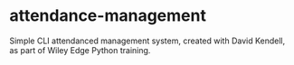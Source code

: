 # attendance-management
Simple CLI attendanced management system, created with David Kendell, as part of Wiley Edge Python training.
